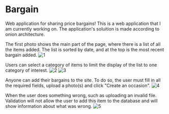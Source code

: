 # Bargain
Web application for sharing price bargains!
This is a web application that I am currently working on. The application's soluition is made according to onion architecture.

The first photo shows the main part of the page, where there is a list of all the items added. The list is sorted by date, and at the top is the most recent bargain added. 
![1](https://user-images.githubusercontent.com/99491279/235940179-abbd99c2-a787-4a33-bc01-8b25e20c6e07.png)

Users can select a category of items to limit the display of the list to one category of interest.
![2](https://user-images.githubusercontent.com/99491279/235941625-6f4028a9-dd84-4cc6-bd26-d79d9560cf4f.png)
![3](https://user-images.githubusercontent.com/99491279/235941635-ff43eb5f-b127-4ef9-bbd2-e74cb7928e4f.png)

Anyone can add their bargains to the site. To do so, the user must fill in all the required fields, upload a photo(s) and click "Create an occasion".
![4](https://user-images.githubusercontent.com/99491279/235941660-880143f9-82a4-4e48-b727-d955577f6070.png)

When the user does something wrong, such as uploading an invalid file. Validation will not allow the user to add this item to the database and will show information about what was wrong.
![5](https://user-images.githubusercontent.com/99491279/235941686-78031e52-0c35-400d-93d7-5bf28c3a359c.png)
